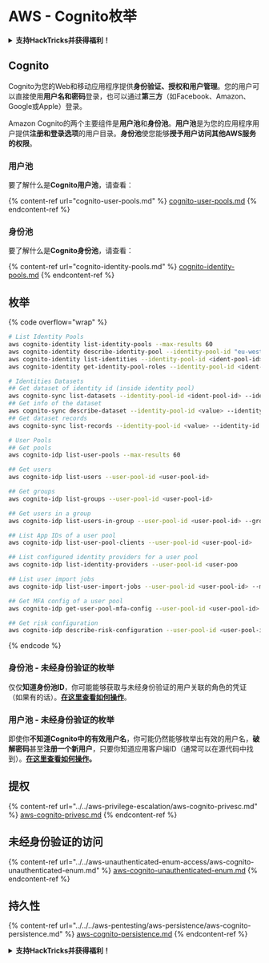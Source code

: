 # AWS - Cognito枚举

<details>

<summary><strong>支持HackTricks并获得福利！</strong></summary>

* 如果您想在HackTricks中看到您的公司广告，或者如果您想访问PEASS的最新版本或下载PDF版本的HackTricks，请查看[**SUBSCRIPTION PLANS**](https://github.com/sponsors/carlospolop)！
* 获取[**官方PEASS和HackTricks周边产品**](https://peass.creator-spring.com)
* 发现[**PEASS Family**](https://opensea.io/collection/the-peass-family)，我们的独家[**NFTs**](https://opensea.io/collection/the-peass-family)收藏品
* **加入** 💬 [**Discord群组**](https://discord.gg/hRep4RUj7f) 或 [**Telegram群组**](https://t.me/peass) 或 **关注**我在**Twitter**上的🐦 [**@carlospolopm**](https://twitter.com/carlospolopm)**。**
* **通过向** [**HackTricks**](https://github.com/carlospolop/hacktricks) **和** [**HackTricks Cloud**](https://github.com/carlospolop/hacktricks-cloud) **github仓库提交PR来分享您的黑客技巧。**

</details>

## Cognito

Cognito为您的Web和移动应用程序提供**身份验证、授权和用户管理**。您的用户可以直接使用**用户名和密码**登录，也可以通过**第三方**（如Facebook、Amazon、Google或Apple）登录。

Amazon Cognito的两个主要组件是**用户池**和**身份池**。**用户池**是为您的应用程序用户提供**注册和登录选项**的用户目录。**身份池**使您能够**授予用户访问其他AWS服务的权限**。

### **用户池**

要了解什么是**Cognito用户池**，请查看：

{% content-ref url="cognito-user-pools.md" %}
[cognito-user-pools.md](cognito-user-pools.md)
{% endcontent-ref %}

### **身份池**

要了解什么是**Cognito身份池**，请查看：

{% content-ref url="cognito-identity-pools.md" %}
[cognito-identity-pools.md](cognito-identity-pools.md)
{% endcontent-ref %}

## 枚举

{% code overflow="wrap" %}
```bash
# List Identity Pools
aws cognito-identity list-identity-pools --max-results 60
aws cognito-identity describe-identity-pool --identity-pool-id "eu-west-2:38b294756-2578-8246-9074-5367fc9f5367"
aws cognito-identity list-identities --identity-pool-id <ident-pool-id> --max-results 60
aws cognito-identity get-identity-pool-roles --identity-pool-id <ident-pool-id>

# Identities Datasets
## Get dataset of identity id (inside identity pool)
aws cognito-sync list-datasets --identity-pool-id <ident-pool-id> --identity-id <ident-id>
## Get info of the dataset
aws cognito-sync describe-dataset --identity-pool-id <value> --identity-id <value> --dataset-name <value>
## Get dataset records
aws cognito-sync list-records --identity-pool-id <value> --identity-id <value> --dataset-name <value>

# User Pools
## Get pools
aws cognito-idp list-user-pools --max-results 60

## Get users
aws cognito-idp list-users --user-pool-id <user-pool-id>

## Get groups
aws cognito-idp list-groups --user-pool-id <user-pool-id>

## Get users in a group
aws cognito-idp list-users-in-group --user-pool-id <user-pool-id> --group-name <group-name>

## List App IDs of a user pool
aws cognito-idp list-user-pool-clients --user-pool-id <user-pool-id>

## List configured identity providers for a user pool
aws cognito-idp list-identity-providers --user-pool-id <user-poo

## List user import jobs
aws cognito-idp list-user-import-jobs --user-pool-id <user-pool-id> --max-results 60

## Get MFA config of a user pool
aws cognito-idp get-user-pool-mfa-config --user-pool-id <user-pool-id>

## Get risk configuration
aws cognito-idp describe-risk-configuration --user-pool-id <user-pool-id>
```
{% endcode %}

### 身份池 - 未经身份验证的枚举

仅仅**知道身份池ID**，你可能能够获取与未经身份验证的用户关联的角色的凭证（如果有的话）。[**在这里查看如何操作**](cognito-identity-pools.md#accessing-iam-roles)。

### 用户池 - 未经身份验证的枚举

即使你**不知道Cognito中的有效用户名**，你可能仍然能够枚举出有效的用户名，**破解密码**甚至**注册一个新用户**，只要你知道应用客户端ID（通常可以在源代码中找到）。[**在这里查看如何操作**](cognito-user-pools.md#registration)**。**

## 提权

{% content-ref url="../../aws-privilege-escalation/aws-cognito-privesc.md" %}
[aws-cognito-privesc.md](../../aws-privilege-escalation/aws-cognito-privesc.md)
{% endcontent-ref %}

## 未经身份验证的访问

{% content-ref url="../../aws-unauthenticated-enum-access/aws-cognito-unauthenticated-enum.md" %}
[aws-cognito-unauthenticated-enum.md](../../aws-unauthenticated-enum-access/aws-cognito-unauthenticated-enum.md)
{% endcontent-ref %}

## 持久性

{% content-ref url="../../../aws-pentesting/aws-persistence/aws-cognito-persistence.md" %}
[aws-cognito-persistence.md](../../../aws-pentesting/aws-persistence/aws-cognito-persistence.md)
{% endcontent-ref %}

<details>

<summary><strong>支持HackTricks并获得福利！</strong></summary>

* 如果你想看到你的**公司在HackTricks中被宣传**，或者如果你想访问**PEASS的最新版本或下载PDF格式的HackTricks**，请查看[**订阅计划**](https://github.com/sponsors/carlospolop)！
* 获取[**官方PEASS和HackTricks周边产品**](https://peass.creator-spring.com)
* 发现[**PEASS家族**](https://opensea.io/collection/the-peass-family)，我们的独家[**NFT**](https://opensea.io/collection/the-peass-family)收藏品
* **加入** 💬 [**Discord群组**](https://discord.gg/hRep4RUj7f) 或 [**Telegram群组**](https://t.me/peass) 或 **关注**我在**Twitter**上的动态 🐦 [**@carlospolopm**](https://twitter.com/carlospolopm)**。**
* **通过向** [**HackTricks**](https://github.com/carlospolop/hacktricks) **和** [**HackTricks Cloud**](https://github.com/carlospolop/hacktricks-cloud) **github仓库提交PR来分享你的黑客技巧。**

</details>
